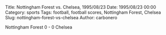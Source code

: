 Title: Nottingham Forest vs. Chelsea, 1995/08/23
Date: 1995/08/23 00:00
Category: sports
Tags: football, football scores, Nottingham Forest, Chelsea
Slug: nottingham-forest-vs-chelsea
Author: carbonero


Nottingham Forest 0 - 0 Chelsea
